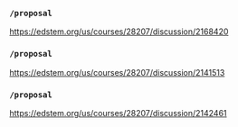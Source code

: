 ### `/proposal`
https://edstem.org/us/courses/28207/discussion/2168420
### `/proposal`
https://edstem.org/us/courses/28207/discussion/2141513
### `/proposal`
https://edstem.org/us/courses/28207/discussion/2142461

